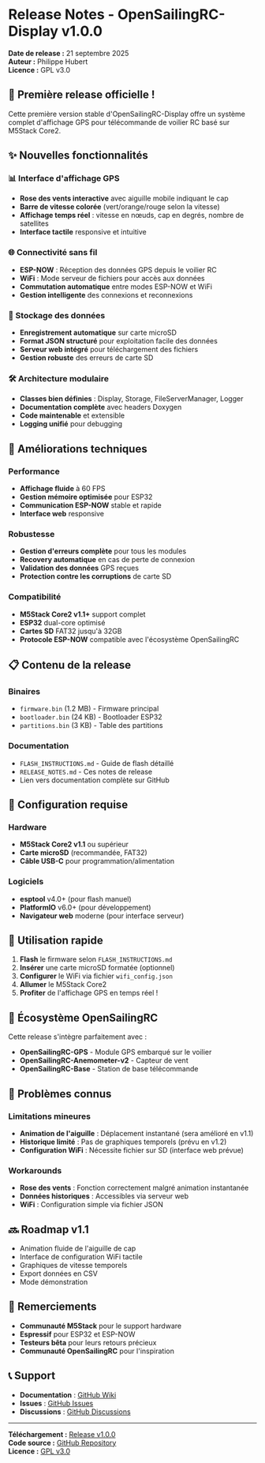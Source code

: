 # Release Notes - OpenSailingRC-Display v1.0.0

**Date de release :** 21 septembre 2025  
**Auteur :** Philippe Hubert  
**Licence :** GPL v3.0

## 🎉 Première release officielle !

Cette première version stable d'OpenSailingRC-Display offre un système complet d'affichage GPS pour télécommande de voilier RC basé sur M5Stack Core2.

## ✨ Nouvelles fonctionnalités

### 📊 Interface d'affichage GPS
- **Rose des vents interactive** avec aiguille mobile indiquant le cap
- **Barre de vitesse colorée** (vert/orange/rouge selon la vitesse)
- **Affichage temps réel** : vitesse en nœuds, cap en degrés, nombre de satellites
- **Interface tactile** responsive et intuitive

### 🌐 Connectivité sans fil
- **ESP-NOW** : Réception des données GPS depuis le voilier RC
- **WiFi** : Mode serveur de fichiers pour accès aux données
- **Commutation automatique** entre modes ESP-NOW et WiFi
- **Gestion intelligente** des connexions et reconnexions

### 💾 Stockage des données
- **Enregistrement automatique** sur carte microSD
- **Format JSON structuré** pour exploitation facile des données
- **Serveur web intégré** pour téléchargement des fichiers
- **Gestion robuste** des erreurs de carte SD

### 🛠️ Architecture modulaire
- **Classes bien définies** : Display, Storage, FileServerManager, Logger
- **Documentation complète** avec headers Doxygen
- **Code maintenable** et extensible
- **Logging unifié** pour debugging

## 🔧 Améliorations techniques

### Performance
- **Affichage fluide** à 60 FPS
- **Gestion mémoire optimisée** pour ESP32
- **Communication ESP-NOW** stable et rapide
- **Interface web** responsive

### Robustesse
- **Gestion d'erreurs complète** pour tous les modules
- **Recovery automatique** en cas de perte de connexion
- **Validation des données** GPS reçues
- **Protection contre les corruptions** de carte SD

### Compatibilité
- **M5Stack Core2 v1.1+** support complet
- **ESP32** dual-core optimisé
- **Cartes SD** FAT32 jusqu'à 32GB
- **Protocole ESP-NOW** compatible avec l'écosystème OpenSailingRC

## 📋 Contenu de la release

### Binaires
- `firmware.bin` (1.2 MB) - Firmware principal
- `bootloader.bin` (24 KB) - Bootloader ESP32
- `partitions.bin` (3 KB) - Table des partitions

### Documentation
- `FLASH_INSTRUCTIONS.md` - Guide de flash détaillé
- `RELEASE_NOTES.md` - Ces notes de release
- Lien vers documentation complète sur GitHub

## 🎯 Configuration requise

### Hardware
- **M5Stack Core2 v1.1** ou supérieur
- **Carte microSD** (recommandée, FAT32)
- **Câble USB-C** pour programmation/alimentation

### Logiciels
- **esptool** v4.0+ (pour flash manuel)
- **PlatformIO** v6.0+ (pour développement)
- **Navigateur web** moderne (pour interface serveur)

## 🚀 Utilisation rapide

1. **Flash** le firmware selon `FLASH_INSTRUCTIONS.md`
2. **Insérer** une carte microSD formatée (optionnel)
3. **Configurer** le WiFi via fichier `wifi_config.json`
4. **Allumer** le M5Stack Core2
5. **Profiter** de l'affichage GPS en temps réel !

## 🔄 Écosystème OpenSailingRC

Cette release s'intègre parfaitement avec :
- **OpenSailingRC-GPS** - Module GPS embarqué sur le voilier
- **OpenSailingRC-Anemometer-v2** - Capteur de vent
- **OpenSailingRC-Base** - Station de base télécommande

## 🐛 Problèmes connus

### Limitations mineures
- **Animation de l'aiguille** : Déplacement instantané (sera amélioré en v1.1)
- **Historique limité** : Pas de graphiques temporels (prévu en v1.2)
- **Configuration WiFi** : Nécessite fichier sur SD (interface web prévue)

### Workarounds
- **Rose des vents** : Fonction correctement malgré animation instantanée
- **Données historiques** : Accessibles via serveur web
- **WiFi** : Configuration simple via fichier JSON

## 🔜 Roadmap v1.1

- Animation fluide de l'aiguille de cap
- Interface de configuration WiFi tactile
- Graphiques de vitesse temporels
- Export données en CSV
- Mode démonstration

## 🙏 Remerciements

- **Communauté M5Stack** pour le support hardware
- **Espressif** pour ESP32 et ESP-NOW
- **Testeurs bêta** pour leurs retours précieux
- **Communauté OpenSailingRC** pour l'inspiration

## 📞 Support

- **Documentation** : [GitHub Wiki](https://github.com/FRA-222/OpenSailingRC-Display/wiki)
- **Issues** : [GitHub Issues](https://github.com/FRA-222/OpenSailingRC-Display/issues)
- **Discussions** : [GitHub Discussions](https://github.com/FRA-222/OpenSailingRC-Display/discussions)

---

**Téléchargement :** [Release v1.0.0](https://github.com/FRA-222/OpenSailingRC-Display/releases/tag/v1.0.0)  
**Code source :** [GitHub Repository](https://github.com/FRA-222/OpenSailingRC-Display)  
**Licence :** [GPL v3.0](https://github.com/FRA-222/OpenSailingRC-Display/blob/main/LICENSE.md)
